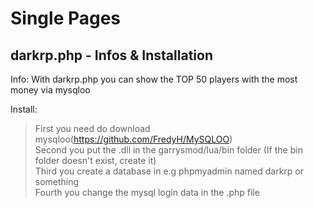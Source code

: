 # Single Pages
 
## darkrp.php - Infos & Installation

Info:
With darkrp.php you can show the TOP 50 players with the most money via mysqloo

Install:
> First you need do download mysqloo(https://github.com/FredyH/MySQLOO)  
> Second you put the .dll in the garrysmod/lua/bin folder (If the bin folder doesn't exist, create it)  
> Third you create a database in e.g phpmyadmin named darkrp or something  
> Fourth you change the mysql login data in the .php file  
